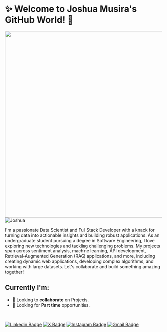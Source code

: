 <h1>✨ Welcome to Joshua Musira's GitHub World! 👋</h1>
<img align='right' src="https://i.ibb.co/5x52S7h/Coffee-bitmoji.png" width="600" height="600">

<p align="left"> <img src="https://komarev.com/ghpvc/?username=S-ayanide" alt="Joshua" /></p>

I'm a passionate Data Scientist and Full Stack Developer with a knack for turning data into actionable insights and building robust applications. As an undergraduate student pursuing a degree in Software Engineering, I love exploring new technologies and tackling challenging problems. My projects span across sentiment analysis, machine learning, API development, Retrieval-Augmented Generation (RAG) applications, and more, including creating dynamic web applications, developing complex algorithms, and working with large datasets. Let's collaborate and build something amazing together!

## Currently I'm:
* 🕺 Looking to **collaborate** on Projects.
* 🤔 Looking for **Part time** opportunities.

<br/>

[![Linkedin Badge](https://img.shields.io/badge/-Joshua-blue?style=flat&logo=Linkedin&logoColor=white&link=https://www.linkedin.com/in/joshua-musira-8b5ab5275/)](https://www.linkedin.com/in/joshua-musira-8b5ab5275/)
[![X Badge](https://img.shields.io/badge/-@joshuamusira38-1ca0f1?style=flat&labelColor=1ca0f1&logo=twitter&logoColor=white&link=https://x.com/joshuamusira38)](https://x.com/joshuamusira38)
[![Instagram Badge](https://img.shields.io/badge/-@joshuamusira38-purple?style=flat&logo=instagram&logoColor=white&link=https://www.instagram.com/joshuamusira38/)](https://www.instagram.com/joshuamusira38/)
[![Gmail Badge](https://img.shields.io/badge/-joshuamusira01@gmail-c14438?style=flat&logo=Gmail&logoColor=white&link=mailto:joshuamusira01@gmail.com)](mailto:joshuamusira01@gmail.com)

